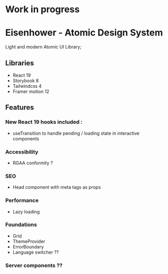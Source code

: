 # Work in progress

# Eisenhower - Atomic Design System

Light and modern Atomic UI Library;

## Libraries

- React 19
- Storybook 8
- Tailwindcss 4
- Framer motion 12

## Features

### New React 19 hooks included :

- useTransition to handle pending / loading state in interactive components

### Accessibility

- RGAA conformity ?

### SEO

- Head component with meta tags as props

### Performance

- Lazy loading

### Foundations

- Grid
- ThemeProvider
- ErrorBoundary
- Language switcher ??

### Server components ??
